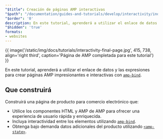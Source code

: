 ```yaml
---
"$title": Creación de páginas AMP interactivas
"$path": "/documentation/guides-and-tutorials/develop/interactivity/index.html"
"$order": '0'
description: En este tutorial, aprenderá a utilizar el enlace de datos y las expresiones para crear páginas AMP impresionantes e interactivas con amp-bind...
"$hidden": 'true'
formats:
- websites
---
```


{{ image('/static/img/docs/tutorials/interactivity-final-page.jpg', 415, 738, align='right third', caption='Página de AMP completada para este tutorial') }}

En este tutorial, aprenderá a utilizar el enlace de datos y las expresiones para crear páginas AMP impresionantes e interactivas con [`amp-bind`](../../../../documentation/components/reference/amp-bind.md).

## Que construirá

Construirá una página de producto para comercio electrónico que:

- Utilice los componentes HTML y AMP de AMP para ofrecer una experiencia de usuario rápida y enriquecida.
- Incluya interactividad entre los elementos utilizando [`amp-bind`](../../../../documentation/components/reference/amp-bind.md).
- Obtenga bajo demanda datos adicionales del producto utilizando [`<amp-state>`](../../../../documentation/components/reference/amp-bind.md#state).
